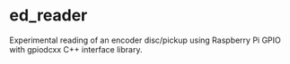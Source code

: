 # ed_reader
Experimental reading of an encoder disc/pickup using Raspberry Pi GPIO with gpiodcxx C++ interface library.
